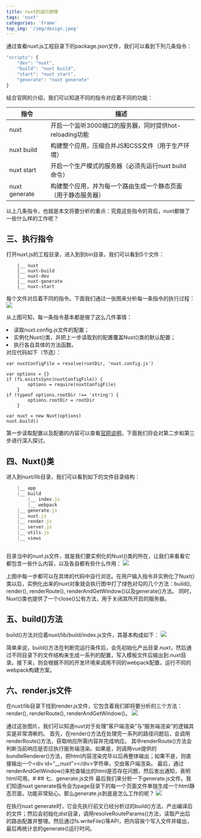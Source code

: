 ```yaml
---
title: nuxt的运行原理
tags: 'nuxt'
categories: 'frame'
top_img: '/img/design.jpeg'
---
```

通过查看nuxt.js工程目录下的package.json文件，我们可以看到下列几条指令：
```javascript 
"scripts": {
    "dev": "nuxt",
    "build": "nuxt build",
    "start": "nuxt start",
    "generate": "nuxt generate"
}
```

结合官网的介绍，我们可以知道不同的指令对应着不同的功能：<table><thead><tr><th>指令</th><th>描述</th></tr></thead><tbody><tr><td>nuxt</td><td>开启一个监听3000端口的服务器，同时提供hot-reloading功能</td></tr><tr><td>nuxt build</td><td>构建整个应用，压缩合并JS和CSS文件（用于生产环境）</td></tr><tr><td>nuxt start</td><td>开启一个生产模式的服务器（必须先运行nuxt build命令）</td></tr><tr><td>nuxt generate</td><td>构建整个应用，并为每一个路由生成一个静态页面（用于静态服务器）</td></tr></tbody></table>
以上几条指令，也就是本文将要分析的重点：究竟这些指令的背后，nuxt都做了一些什么样的工作呢？
## 三、执行指令
打开nuxt.js的工程目录，进入到到bin目录，我们可以看到5个文件：
```
    |__ nuxt
    |__ nuxt-build
    |__ nuxt-dev
    |__ nuxt-generate
    |__ nuxt-start
```

每个文件对应着不同的指令。下面我们通过一张图来分析每一条指令的执行过程：
![](/img/nuxt1.png)

从上图可知，每一条指令基本都是做了这么几件事情：<li>
读取nuxt.config.js文件的配置；</li><li>
实例化Nuxt()类，并把上一步读取到的配置覆盖Nuxt()类的默认配置；</li><li>
执行各自具体的方法函数。</li>
对应代码如下（节选）：
```
var nuxtConfigFile = resolve(rootDir, 'nuxt.config.js')

var options = {}
if (fs.existsSync(nuxtConfigFile)) {
        options = require(nuxtConfigFile)
    }
if (typeof options.rootDir !== 'string') {
        options.rootDir = rootDir
    }

var nuxt = new Nuxt(options)
nuxt.build()
```

第一步读取配置以及配置的内容可以查看<a href="https://nuxtjs.org/api/configuration-build" rel="nofollow noreferrer" target="_blank">官网说明</a>，下面我们将会对第二步和第三步进行深入探讨。

## 四、Nuxt()类
进入到nuxt/lib目录，我们可以看到如下的文件目录结构：
```javascript
    |__ app
    |__ build
        |__ index.js
        |__ webpack
    |__ generate.js
    |__ nuxt.js
    |__ render.js
    |__ server.js
    |__ utils.js
    |__ views
    
```

目录当中的nuxt.js文件，就是我们要实例化的Nuxt()类的所在，让我们来看看它都包含一些什么内容，以及各自都有些什么作用：
![](/img/nuxt2.png)

上图中每一步都可以在具体的代码中自行浏览。在用户输入指令并实例化了Nuxt()类以后，实例化出来的nuxt对象就会执行图中打了绿色对勾的几个方法：build(), render(), renderRoute(), renderAndGetWindow()以及generate()方法。
同时，Nuxt()类也提供了一个close()公有方法，用于关闭其所开启的服务器。

## 五、build()方法
build()方法对应着nuxt/lib/build/index.js文件，其基本构成如下：
![](/img/nuxt3.png)

简单来说，build()方法在判断完运行条件后，会先初始化产出目录.nuxt，然后通过不同目录下的文件结构来生成一系列的配置，写入模板文件后输出到.nuxt目录。接下来，则会根据不同的开发环境来调用不同的webpack配置，运行不同的webpack构建方案。

## 六、render.js文件
在nuxt/lib目录下找到render.js文件，它包含着我们即将要分析的三个方法：render(), renderRoute(), renderAndGetWindow()。
![](/img/nuxt4.png)

通过这张图片，我们可以知道nuxt对于处理“客户端渲染”与“服务端渲染”的逻辑其实是非常清晰的。
首先，在render()方法在处理完一系列的路径问题后，会调用renderRoute()方法，获取响应所需内容并完成响应。
其中renderRoute()方法会判断当前响应是否应执行服务端渲染。如果是，则调用vue提供的bundleRenderer()方法，把html内容渲染完毕以后再整体输出；如果不是，则直接输出一个&lt;div id="__nuxt">&lt;/div>字符串，交由客户端渲染。
最后，通过renderAndGetWindow()来检查输出的html是否存在问题，然后发出通知，表明html可用。# ## 七、generate.js文件
最后我们来分析一下generate.js文件。我们知道nuxt generate指令会为page目录下的每一个页面文件单独生成一个html静态页面，功能非常贴心。那么generate.js到底是怎么工作的呢？
![](/img/nuxt5.png)

在执行nuxt generate时，它会先执行前文已经分析过的build()方法，产出编译后的文件；然后会初始化dist目录，调用resolveRouteParams()方法，读取产出后的路由配置并整理。然后通过fs.writeFile()等API，把内容挨个写入文件并输出，最后再统计总的generate()运行时间。